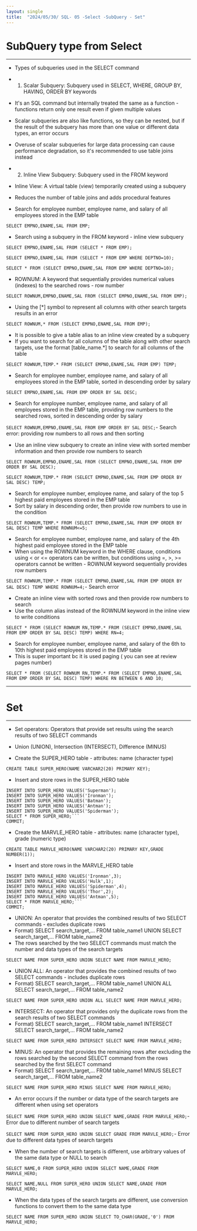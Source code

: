 ```yaml
---
layout: single
title:  "2024/05/30/ SQL- 05 -Select -SubQuery - Set"
---
```



# SubQuery type from Select
---
- Types of subqueries used in the SELECT command
- 1. Scalar Subquery: Subquery used in SELECT, WHERE, GROUP BY, HAVING, ORDER BY keywords
- It's an SQL command but internally treated the same as a function - functions return only one result even if given multiple values
- Scalar subqueries are also like functions, so they can be nested, but if the result of the subquery has more than one value or different data types, an error occurs
- Overuse of scalar subqueries for large data processing can cause performance degradation, so it's recommended to use table joins instead
- 2. Inline View Subquery: Subquery used in the FROM keyword
- Inline View: A virtual table (view) temporarily created using a subquery
- Reduces the number of table joins and adds procedural features

- Search for employee number, employee name, and salary of all employees stored in the EMP table

```SELECT EMPNO,ENAME,SAL FROM EMP;```

- Search using a subquery in the FROM keyword - inline view subquery

```SELECT EMPNO,ENAME,SAL FROM (SELECT * FROM EMP);```

```SELECT EMPNO,ENAME,SAL FROM (SELECT * FROM EMP WHERE DEPTNO=10);```

```SELECT * FROM (SELECT EMPNO,ENAME,SAL FROM EMP WHERE DEPTNO=10);```

- ROWNUM: A keyword that sequentially provides numerical values (indexes) to the searched rows - row number

```SELECT ROWNUM,EMPNO,ENAME,SAL FROM (SELECT EMPNO,ENAME,SAL FROM EMP);```

- Using the [*] symbol to represent all columns with other search targets results in an error

```SELECT ROWNUM,* FROM (SELECT EMPNO,ENAME,SAL FROM EMP);```

- It is possible to give a table alias to an inline view created by a subquery
- If you want to search for all columns of the table along with other search targets, use the format [table_name.*] to search for all columns of the table

```SELECT ROWNUM,TEMP.* FROM (SELECT EMPNO,ENAME,SAL FROM EMP) TEMP;```

- Search for employee number, employee name, and salary of all employees stored in the EMP table, sorted in descending order by salary

```SELECT EMPNO,ENAME,SAL FROM EMP ORDER BY SAL DESC;```

- Search for employee number, employee name, and salary of all employees stored in the EMP table, providing row numbers to the searched rows, sorted in descending order by salary

```SELECT ROWNUM,EMPNO,ENAME,SAL FROM EMP ORDER BY SAL DESC;```- Search error: providing row numbers to all rows and then sorting

- Use an inline view subquery to create an inline view with sorted member information and then provide row numbers to search

```SELECT ROWNUM,EMPNO,ENAME,SAL FROM (SELECT EMPNO,ENAME,SAL FROM EMP ORDER BY SAL DESC);```

```SELECT ROWNUM,TEMP.* FROM (SELECT EMPNO,ENAME,SAL FROM EMP ORDER BY SAL DESC) TEMP;```

- Search for employee number, employee name, and salary of the top 5 highest paid employees stored in the EMP table
- Sort by salary in descending order, then provide row numbers to use in the condition

```SELECT ROWNUM,TEMP.* FROM (SELECT EMPNO,ENAME,SAL FROM EMP ORDER BY SAL DESC) TEMP WHERE ROWNUM<=5;```

- Search for employee number, employee name, and salary of the 4th highest paid employee stored in the EMP table
- When using the ROWNUM keyword in the WHERE clause, conditions using < or <= operators can be written, but conditions using =, >, >= operators cannot be written - ROWNUM keyword sequentially provides row numbers

```SELECT ROWNUM,TEMP.* FROM (SELECT EMPNO,ENAME,SAL FROM EMP ORDER BY SAL DESC) TEMP WHERE ROWNUM=4;```- Search error

- Create an inline view with sorted rows and then provide row numbers to search
- Use the column alias instead of the ROWNUM keyword in the inline view to write conditions

```SELECT * FROM (SELECT ROWNUM RN,TEMP.* FROM (SELECT EMPNO,ENAME,SAL FROM EMP ORDER BY SAL DESC) TEMP) WHERE RN=4;```

- Search for employee number, employee name, and salary of the 6th to 10th highest paid employees stored in the EMP table
-  This is super important bc it is used paging ( you can see at  review pages number)

```SELECT * FROM (SELECT ROWNUM RN,TEMP.* FROM (SELECT EMPNO,ENAME,SAL FROM EMP ORDER BY SAL DESC) TEMP) WHERE RN BETWEEN 6 AND 10;```

---
# Set
---

- Set operators: Operators that provide set results using the search results of two SELECT commands
- Union (UNION), Intersection (INTERSECT), Difference (MINUS)

- Create the SUPER_HERO table - attributes: name (character type)

```CREATE TABLE SUPER_HERO(NAME VARCHAR2(20) PRIMARY KEY);```

- Insert and store rows in the SUPER_HERO table

```
INSERT INTO SUPER_HERO VALUES('Superman');
INSERT INTO SUPER_HERO VALUES('Ironman');
INSERT INTO SUPER_HERO VALUES('Batman');
INSERT INTO SUPER_HERO VALUES('Antman');
INSERT INTO SUPER_HERO VALUES('Spiderman');
SELECT * FROM SUPER_HERO;```
COMMIT;
```

- Create the MARVLE_HERO table - attributes: name (character type), grade (numeric type)

```CREATE TABLE MARVLE_HERO(NAME VARCHAR2(20) PRIMARY KEY,GRADE NUMBER(1));```

- Insert and store rows in the MARVLE_HERO table

```
INSERT INTO MARVLE_HERO VALUES('Ironman',3);
INSERT INTO MARVLE_HERO VALUES('Hulk',1);
INSERT INTO MARVLE_HERO VALUES('Spiderman',4);
INSERT INTO MARVLE_HERO VALUES('Thor',2);
INSERT INTO MARVLE_HERO VALUES('Antman',5);
SELECT * FROM MARVLE_HERO;```
COMMIT;

```
- UNION: An operator that provides the combined results of two SELECT commands - excludes duplicate rows
- Format) SELECT search_target,... FROM table_name1 UNION SELECT search_target,... FROM table_name2
- The rows searched by the two SELECT commands must match the number and data types of the search targets

```SELECT NAME FROM SUPER_HERO UNION SELECT NAME FROM MARVLE_HERO;```

- UNION ALL: An operator that provides the combined results of two SELECT commands - includes duplicate rows
- Format) SELECT search_target,... FROM table_name1 UNION ALL SELECT search_target,... FROM table_name2

```SELECT NAME FROM SUPER_HERO UNION ALL SELECT NAME FROM MARVLE_HERO;```

- INTERSECT: An operator that provides only the duplicate rows from the search results of two SELECT commands
- Format) SELECT search_target,... FROM table_name1 INTERSECT SELECT search_target,... FROM table_name2

```SELECT NAME FROM SUPER_HERO INTERSECT SELECT NAME FROM MARVLE_HERO;```

- MINUS: An operator that provides the remaining rows after excluding the rows searched by the second SELECT command from the rows searched by the first SELECT command
- Format) SELECT search_target,... FROM table_name1 MINUS SELECT search_target,... FROM table_name2

```SELECT NAME FROM SUPER_HERO MINUS SELECT NAME FROM MARVLE_HERO;```

- An error occurs if the number or data type of the search targets are different when using set operators

```SELECT NAME FROM SUPER_HERO UNION SELECT NAME,GRADE FROM MARVLE_HERO;```- Error due to different number of search targets

```SELECT NAME FROM SUPER_HERO UNION SELECT GRADE FROM MARVLE_HERO;```- Error due to different data types of search targets

- When the number of search targets is different, use arbitrary values of the same data type or NULL to search

```SELECT NAME,0 FROM SUPER_HERO UNION SELECT NAME,GRADE FROM MARVLE_HERO;```

```SELECT NAME,NULL FROM SUPER_HERO UNION SELECT NAME,GRADE FROM MARVLE_HERO;```

- When the data types of the search targets are different, use conversion functions to convert them to the same data type

```SELECT NAME FROM SUPER_HERO UNION SELECT TO_CHAR(GRADE,'0') FROM MARVLE_HERO;```
